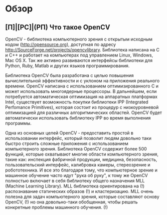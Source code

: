# Обзор
## [П]|[РС]|(РП) Что такое OpenCV

OpenCV - библиотека компьютерного зрения с открытым исходным кодом (http://opensource.org), доступная по адресу http://SourceForge.net/projects/opencvlibrary. Библиотека написана на C и C++ и работает на компьютерах под управлением Linux, Windows, Mac OS X. Так же активно развиваются интерфейсы библиотеки для Python, Ruby, Matlab и других языков программирования.

Библиотека OpenCV была разработана с целью повышения вычислительной эффективности и с уклоном на приложения реального времени. OpenCV написана с использованием оптимизированного C и может использовать многоядерные процессоры. В дальнейшем, если потребуется автоматическая оптимизация на аппаратных платформах Intel, существует возможность покупки библиотеки IPP (Integrated Perfomance Primitives), которая состоит из процедур с низкоуровневой оптимизацией для различных алгоритмических областей. OpenCV будет автоматически использовать библиотеку IPP во время выполнения программы.

Одна из основных целей OpenCV - предоставить простой в использовании интерфейс, который позволит людям довольно таки быстро строить сложные приложения с использованием компьютерного зрения. Библиотека OpenCV содержит более 500 функций, которые охватывают многие области компьютерного зрения, такие как: инспекция фабричной продукции, медицина, безопасность, пользовательский интерфейс, калибровка камеры, стереозрение и робототехника. И все это благодаря тому, что компьютерное зрение и машинное обучение часто идут "рука об руку", к тому же OpenCV полностью включает в себя библиотеку общего назначения MLL (Machine Learning Library). MLL библиотека ориентирована на (!) распознавание статических образов (!) и кластеризацию. MLL очень полезна для задач компьютерного зрения, которые составляют основу OpenCV, (!) но она довольно-таки обобщенная, чтобы решать конкретные проблемы машинного обучения. (!)
